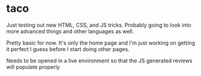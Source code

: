 # taco


Just testing out new HTML, CSS, and JS tricks. Probably going to look into more advanced things and other languages as well.

Pretty basic for now. It's only the home page and I'm just working on getting it perfect I guess before I start doing other pages.

Needs to be opened in a live environment so that the JS generated reviews will populate properly
